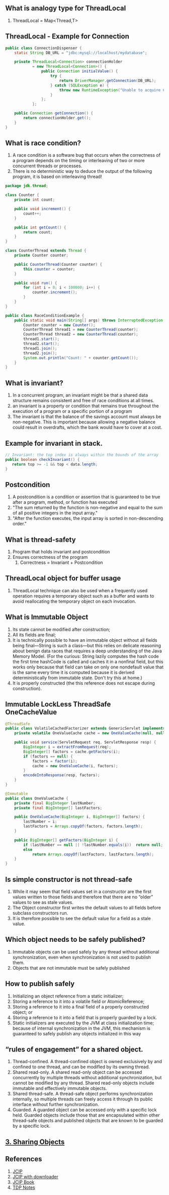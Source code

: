 ## What is analogy type for ThreadLocal<T>

1. ThreadLocal<T> = Map<Thread,T>

## ThreadLocal - Example for Connection

```java
public class ConnectionDispenser {
    static String DB_URL = "jdbc:mysql://localhost/mydatabase";

    private ThreadLocal<Connection> connectionHolder
            = new ThreadLocal<Connection>() {
                public Connection initialValue() {
                    try {
                        return DriverManager.getConnection(DB_URL);
                    } catch (SQLException e) {
                        throw new RuntimeException("Unable to acquire Connection, e");
                    }
                };
            };

    public Connection getConnection() {
        return connectionHolder.get();
    }
}
```

## What is race condition?

1. A race condition is a software bug that occurs when the correctness of a program depends on the timing or interleaving of two or more concurrent threads or processes.
2. There is no deterministic way to deduce the output of the following program, it is based on interleaving thread!
```java
package jdk.thread;

class Counter {
    private int count;

    public void increment() {
        count++;
    }

    public int getCount() {
        return count;
    }
}

class CounterThread extends Thread {
    private Counter counter;

    public CounterThread(Counter counter) {
        this.counter = counter;
    }

    public void run() {
        for (int i = 0; i < 100000; i++) {
            counter.increment();
        }
    }
}

public class RaceConditionExample {
    public static void main(String[] args) throws InterruptedException {
        Counter counter = new Counter();
        CounterThread thread1 = new CounterThread(counter);
        CounterThread thread2 = new CounterThread(counter);
        thread1.start();
        thread2.start();
        thread1.join();
        thread2.join();
        System.out.println("Count: " + counter.getCount());
    }
}
```

## What is invariant?
1. In a concurrent program, an invariant might be that a shared data structure remains consistent and free of race conditions at all times.
2. an invariant is a property or condition that remains true throughout the execution of a program or a specific portion of a program
3. The invariant is that the balance of the savings account must always be non-negative. This is important because allowing a negative balance could result in overdrafts, which the bank would have to cover at a cost.

## Example for invariant in stack.

```java
// Invariant: the top index is always within the bounds of the array
public boolean checkInvariant() {
   return top >= -1 && top < data.length;
}
```

## Postcondition
1. A postcondition is a condition or assertion that is guaranteed to be true after a program, method, or function has executed
2. "The sum returned by the function is non-negative and equal to the sum of all positive integers in the input array."
3. "After the function executes, the input array is sorted in non-descending order."

## What is thread-safety
1. Program that holds invariant and postcondition
2. Ensures correctness of the program
   1. Correctness = Invariant + Postcondition

## ThreadLocal object for buffer usage

1. ThreadLocal technique can also be used when a frequently used operation requires a temporary object such as a buffer and wants to avoid reallocating the temporary object on each invocation.

## What is Immutable Object

1. Its state cannot be modified after construction; 
2. All its fields are final;
3. It is technically possible to have an immutable object without all fields being final—String is such a class—but this relies on delicate reasoning about benign data races that requires a deep understanding of the Java Memory Model. (For the curious: String lazily computes the hash code the first time hashCode is called and caches it in a nonfinal field, but this works only because that field can take on only one nondefault value that is the same every time it is computed because it is derived deterministically from immutable state. Don't try this at home.)
4. It is properly constructed (the this reference does not escape during construction).

## Immutable LockLess ThreadSafe OneCacheValue

```java
@ThreadSafe
public class VolatileCachedFactorizer extends GenericServlet implements Servlet {
    private volatile OneValueCache cache = new OneValueCache(null, null);

    public void service(ServletRequest req, ServletResponse resp) {
        BigInteger i = extractFromRequest(req);
        BigInteger[] factors = cache.getFactors(i);
        if (factors == null) {
            factors = factor(i);
            cache = new OneValueCache(i, factors);
        }
        encodeIntoResponse(resp, factors);
    }
}

@Immutable
public class OneValueCache {
    private final BigInteger lastNumber;
    private final BigInteger[] lastFactors;

    public OneValueCache(BigInteger i, BigInteger[] factors) {
        lastNumber = i;
        lastFactors = Arrays.copyOf(factors, factors.length);
    }

    public BigInteger[] getFactors(BigInteger i) {
        if (lastNumber == null || !lastNumber.equals(i))  return null;
        else
            return Arrays.copyOf(lastFactors, lastFactors.length);
    }
}
```

## Is simple constructor is not thread-safe
1. While it may seem that field values set in a constructor are the first values written to those fields and therefore that there are no “older” values to see as stale values.
2. The Object constructor first writes the default values to all fields before subclass constructors run.
3. It is therefore possible to see the default value for a field as a stale value.

## Which object needs to be safely published?

1. Immutable objects can be used safely by any thread without additional synchronization, even when synchronization is not used to publish them.
2. Objects that are not immutable must be safely published

## How to publish safely

1. Initializing an object reference from a static initializer;
2. Storing a reference to it into a volatile field or AtomicReference;
3. Storing a reference to it into a final field of a properly constructed object; or 
4. Storing a reference to it into a field that is properly guarded by a lock.
5. Static initializers are executed by the JVM at class initialization time; because of internal synchronization in the JVM, this mechanism is guaranteed to safely publish any objects initialized in this way

## “rules of engagement” for a shared object.
1. Thread-confined. A thread-confined object is owned exclusively by and confined to one thread, and can be modifled by its owning thread.
2. Shared read-only. A shared read-only object can be accessed concurrently by multiple threads without additional synchronization, but cannot be modified by any thread. Shared read-only objects include immutable and effectively immutable objects.
3. Shared thread-safe. A thread-safe object performs synchronization internally, so multiple threads can freely access it through its public interface without further synchronization.
4. Guarded. A guarded object can be accessed only with a specific lock held. Guarded objects include those that are encapsulated within other thread-safe objects and published objects that are known to be guarded by a specific lock.


## [3. Sharing Objects](https://github.com/yjfox/-Java-Concurrency-in-Practice-Source-Code/tree/master/Sharing_Objects)



## References
1. [JCIP](http://jcip.net.s3-website-us-east-1.amazonaws.com/listings.html)
2. [JCIP with downloader](https://github.com/yjfox/-Java-Concurrency-in-Practice-Source-Code/tree/master)
3. [JCIP Book](https://learning.oreilly.com/library/view/java-concurrency-in/0321349601/ch04.xhtml#ch04lev1sec1)
4. [TDP Notes](https://github.com/teamdailypractice/effective-java-jcip/blob/main/jcip-notes/jcip-05-02-01.md)